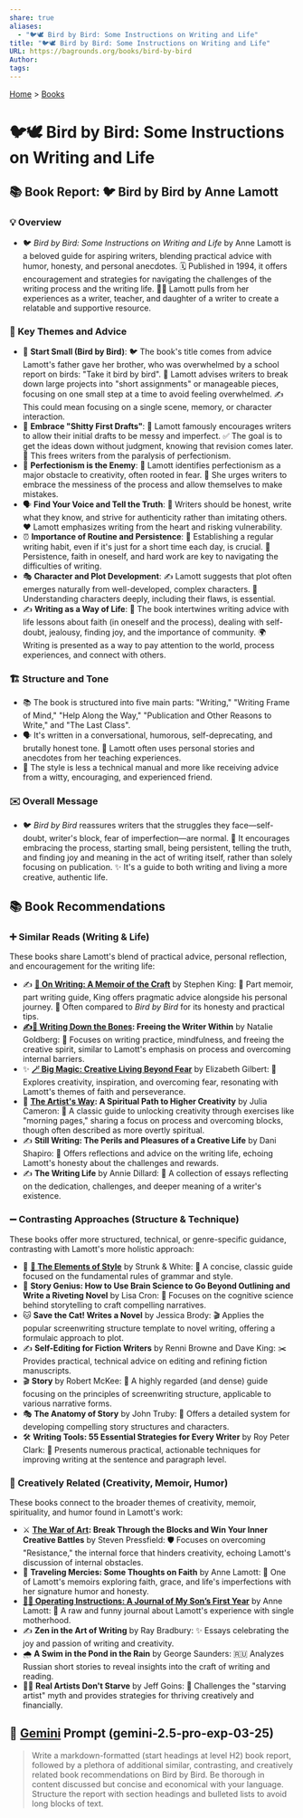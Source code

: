 ```yaml
---
share: true
aliases:
  - "🐦🕊️ Bird by Bird: Some Instructions on Writing and Life"
title: "🐦🕊️ Bird by Bird: Some Instructions on Writing and Life"
URL: https://bagrounds.org/books/bird-by-bird
Author: 
tags: 
---
```

[Home](../index.md) > [Books](./index.md)  
# 🐦🕊️ Bird by Bird: Some Instructions on Writing and Life  
## 📚 Book Report: 🐦 Bird by Bird by Anne Lamott  
  
### 💡 Overview  
* 🐦 *Bird by Bird: Some Instructions on Writing and Life* by Anne Lamott is a beloved guide for aspiring writers, blending practical advice with humor, honesty, and personal anecdotes. 🗓️ Published in 1994, it offers encouragement and strategies for navigating the challenges of the writing process and the writing life. 👩‍🏫 Lamott pulls from her experiences as a writer, teacher, and daughter of a writer to create a relatable and supportive resource.  
  
### 🔑 Key Themes and Advice  
* 🤏 **Start Small (Bird by Bird)**: 🐦 The book's title comes from advice Lamott's father gave her brother, who was overwhelmed by a school report on birds: "Take it bird by bird". 📝 Lamott advises writers to break down large projects into "short assignments" or manageable pieces, focusing on one small step at a time to avoid feeling overwhelmed. ✍️ This could mean focusing on a single scene, memory, or character interaction.  
* 💩 **Embrace "Shitty First Drafts"**: 📝 Lamott famously encourages writers to allow their initial drafts to be messy and imperfect. ✅ The goal is to get the ideas down without judgment, knowing that revision comes later. 🚫 This frees writers from the paralysis of perfectionism.  
* 👿 **Perfectionism is the Enemy**: 🚫 Lamott identifies perfectionism as a major obstacle to creativity, often rooted in fear. 🥺 She urges writers to embrace the messiness of the process and allow themselves to make mistakes.  
* 🗣️ **Find Your Voice and Tell the Truth**: 💯 Writers should be honest, write what they know, and strive for authenticity rather than imitating others. ❤️ Lamott emphasizes writing from the heart and risking vulnerability.  
* ⏰ **Importance of Routine and Persistence**: 📅 Establishing a regular writing habit, even if it's just for a short time each day, is crucial. 💪 Persistence, faith in oneself, and hard work are key to navigating the difficulties of writing.  
* 🎭 **Character and Plot Development**: ✍️ Lamott suggests that plot often emerges naturally from well-developed, complex characters. 🤔 Understanding characters deeply, including their flaws, is essential.  
* ✍️ **Writing as a Way of Life**: 🤝 The book intertwines writing advice with life lessons about faith (in oneself and the process), dealing with self-doubt, jealousy, finding joy, and the importance of community. 🌍 Writing is presented as a way to pay attention to the world, process experiences, and connect with others.  
  
### 🏗️ Structure and Tone  
* 📚 The book is structured into five main parts: "Writing," "Writing Frame of Mind," "Help Along the Way," "Publication and Other Reasons to Write," and "The Last Class".  
* 🗣️ It's written in a conversational, humorous, self-deprecating, and brutally honest tone. 🤣 Lamott often uses personal stories and anecdotes from her teaching experiences.  
* 🤝 The style is less a technical manual and more like receiving advice from a witty, encouraging, and experienced friend.  
  
### ✉️ Overall Message  
* 🐦 *Bird by Bird* reassures writers that the struggles they face—self-doubt, writer's block, fear of imperfection—are normal. 🤗 It encourages embracing the process, starting small, being persistent, telling the truth, and finding joy and meaning in the act of writing itself, rather than solely focusing on publication. ✨ It's a guide to both writing and living a more creative, authentic life.  
  
## 📚 Book Recommendations  
  
### ➕ Similar Reads (Writing & Life)  
These books share Lamott's blend of practical advice, personal reflection, and encouragement for the writing life:  
* ✍️ **[📜 On Writing: A Memoir of the Craft](./on-writing.md)** by Stephen King: 📖 Part memoir, part writing guide, King offers pragmatic advice alongside his personal journey. 🤝 Often compared to *Bird by Bird* for its honesty and practical tips.  
* **[✍️🦴 Writing Down the Bones](./writing-down-the-bones.md): Freeing the Writer Within** by Natalie Goldberg: 🧘 Focuses on writing practice, mindfulness, and freeing the creative spirit, similar to Lamott's emphasis on process and overcoming internal barriers.  
* ✨ **[🪄 Big Magic: Creative Living Beyond Fear](./big-magic.md)** by Elizabeth Gilbert: 🚀 Explores creativity, inspiration, and overcoming fear, resonating with Lamott's themes of faith and perseverance.  
* 🎨 **[The Artist's Way](./the-artists-way.md): A Spiritual Path to Higher Creativity** by Julia Cameron: 🧘 A classic guide to unlocking creativity through exercises like "morning pages," sharing a focus on process and overcoming blocks, though often described as more overtly spiritual.  
* ✍️ **Still Writing: The Perils and Pleasures of a Creative Life** by Dani Shapiro: 🤔 Offers reflections and advice on the writing life, echoing Lamott's honesty about the challenges and rewards.  
* ✍️ **The Writing Life** by Annie Dillard: 📖 A collection of essays reflecting on the dedication, challenges, and deeper meaning of a writer's existence.  
  
### ➖ Contrasting Approaches (Structure & Technique)  
These books offer more structured, technical, or genre-specific guidance, contrasting with Lamott's more holistic approach:  
* 📝 **[🦢 The Elements of Style](./the-elements-of-style.md)** by Strunk & White: 📜 A concise, classic guide focused on the fundamental rules of grammar and style.  
* 🧠 **Story Genius: How to Use Brain Science to Go Beyond Outlining and Write a Riveting Novel** by Lisa Cron: 🔬 Focuses on the cognitive science behind storytelling to craft compelling narratives.  
* 🐱 **Save the Cat! Writes a Novel** by Jessica Brody: 🎬 Applies the popular screenwriting structure template to novel writing, offering a formulaic approach to plot.  
* ✍️ **Self-Editing for Fiction Writers** by Renni Browne and Dave King: ✂️ Provides practical, technical advice on editing and refining fiction manuscripts.  
* 🎬 **Story** by Robert McKee: 📖 A highly regarded (and dense) guide focusing on the principles of screenwriting structure, applicable to various narrative forms.  
* 🎭 **The Anatomy of Story** by John Truby: 📖 Offers a detailed system for developing compelling story structures and characters.  
* 🛠️ **Writing Tools: 55 Essential Strategies for Every Writer** by Roy Peter Clark: 🧰 Presents numerous practical, actionable techniques for improving writing at the sentence and paragraph level.  
  
### 🎨 Creatively Related (Creativity, Memoir, Humor)  
These books connect to the broader themes of creativity, memoir, spirituality, and humor found in Lamott's work:  
* ⚔️ **[The War of Art](./the-war-of-art.md): Break Through the Blocks and Win Your Inner Creative Battles** by Steven Pressfield: 🛡️ Focuses on overcoming "Resistance," the internal force that hinders creativity, echoing Lamott's discussion of internal obstacles.  
* 🙏 **Traveling Mercies: Some Thoughts on Faith** by Anne Lamott: 📖 One of Lamott's memoirs exploring faith, grace, and life's imperfections with her signature humor and honesty.  
* **[👶📖 Operating Instructions: A Journal of My Son’s First Year](./operating-instructions-a-journal-of-my-sons-first-year.md)** by Anne Lamott: 📝 A raw and funny journal about Lamott's experience with single motherhood.  
* ✍️ **Zen in the Art of Writing** by Ray Bradbury: ✨ Essays celebrating the joy and passion of writing and creativity.  
* 🌧️ **A Swim in the Pond in the Rain** by George Saunders: 🇷🇺 Analyzes Russian short stories to reveal insights into the craft of writing and reading.  
* 🧑‍🎨 **Real Artists Don't Starve** by Jeff Goins: 🚫 Challenges the "starving artist" myth and provides strategies for thriving creatively and financially.  
  
## 💬 [Gemini](../software/gemini.md) Prompt (gemini-2.5-pro-exp-03-25)  
> Write a markdown-formatted (start headings at level H2) book report, followed by a plethora of additional similar, contrasting, and creatively related book recommendations on Bird by Bird. Be thorough in content discussed but concise and economical with your language. Structure the report with section headings and bulleted lists to avoid long blocks of text.